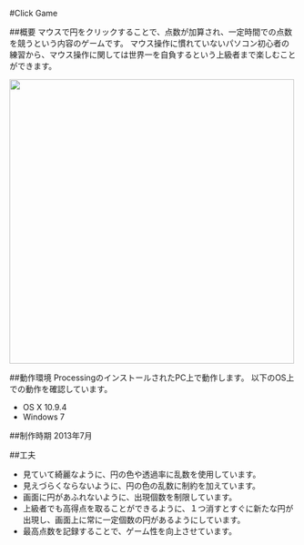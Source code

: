#Click Game

##概要
マウスで円をクリックすることで、点数が加算され、一定時間での点数を競うという内容のゲームです。
マウス操作に慣れていないパソコン初心者の練習から、マウス操作に関しては世界一を自負するという上級者まで楽しむことができます。

<img src="http://karakuri-do.sakura.ne.jp/tokky/recruit2016winter/ClickGame.png" width="500">

##動作環境
ProcessingのインストールされたPC上で動作します。
以下のOS上での動作を確認しています。
- OS X 10.9.4
- Windows 7

##制作時期
2013年7月


##工夫
- 見ていて綺麗なように、円の色や透過率に乱数を使用しています。
- 見えづらくならないように、円の色の乱数に制約を加えています。
- 画面に円があふれないように、出現個数を制限しています。
- 上級者でも高得点を取ることができるように、１つ消すとすぐに新たな円が出現し、画面上に常に一定個数の円があるようにしています。
- 最高点数を記録することで、ゲーム性を向上させています。

